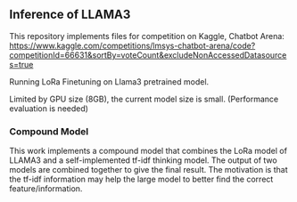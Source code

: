 ## Inference of LLAMA3
This repository implements files for competition on Kaggle, Chatbot Arena: https://www.kaggle.com/competitions/lmsys-chatbot-arena/code?competitionId=66631&sortBy=voteCount&excludeNonAccessedDatasources=true

Running LoRa Finetuning on Llama3 pretrained model. 

Limited by GPU size (8GB), the current model size is small. (Performance evaluation is needed)

### Compound Model
This work implements a compound model that combines the LoRa model of LLAMA3 and a self-implemented tf-idf thinking model. The output of two models are combined together to give the final result. The motivation is that the tf-idf information may help the large model to better find the correct feature/information.

